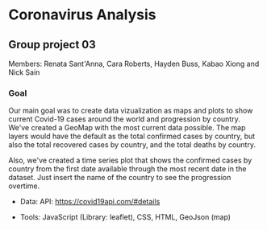 # Coronavirus Analysis

## Group project 03
Members: Renata Sant'Anna, Cara Roberts, Hayden Buss, Kabao Xiong and Nick Sain

### Goal

Our main goal was to create data vizualization as maps and plots to show current Covid-19 cases around the world and progression by country. We've created a GeoMap with the most current data possible. The map layers would have the default as the total confirmed cases by country, but also the total recovered cases by country, and the total deaths by country.

Also, we've created a time series plot that shows the confirmed cases by country from the first date available through the most recent date in the dataset. Just insert the name of the country to see the progression overtime.

- Data: API: https://covid19api.com/#details

- Tools: JavaScript (Library: leaflet), CSS, HTML, GeoJson (map)


